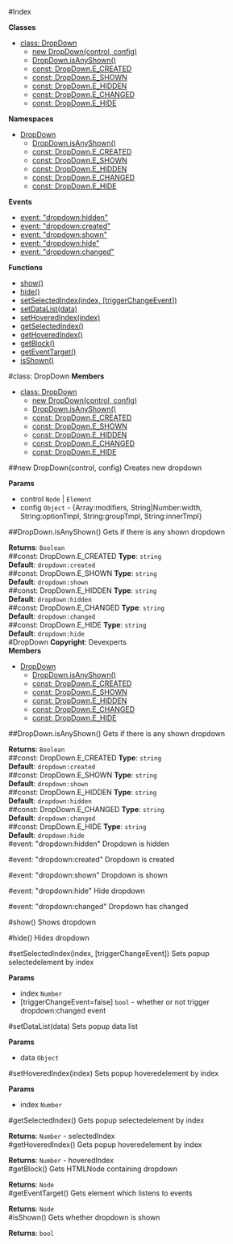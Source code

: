 #Index

**Classes**

* [class: DropDown](#DropDown)
  * [new DropDown(control, config)](#new_DropDown)
  * [DropDown.isAnyShown()](#DropDown.isAnyShown)
  * [const: DropDown.E_CREATED](#DropDown.E_CREATED)
  * [const: DropDown.E_SHOWN](#DropDown.E_SHOWN)
  * [const: DropDown.E_HIDDEN](#DropDown.E_HIDDEN)
  * [const: DropDown.E_CHANGED](#DropDown.E_CHANGED)
  * [const: DropDown.E_HIDE](#DropDown.E_HIDE)

**Namespaces**

* [DropDown](#DropDown)
  * [DropDown.isAnyShown()](#DropDown.isAnyShown)
  * [const: DropDown.E_CREATED](#DropDown.E_CREATED)
  * [const: DropDown.E_SHOWN](#DropDown.E_SHOWN)
  * [const: DropDown.E_HIDDEN](#DropDown.E_HIDDEN)
  * [const: DropDown.E_CHANGED](#DropDown.E_CHANGED)
  * [const: DropDown.E_HIDE](#DropDown.E_HIDE)

**Events**

* [event: "dropdown:hidden"](#dropdown_hidden)
* [event: "dropdown:created"](#dropdown_created)
* [event: "dropdown:shown"](#dropdown_shown)
* [event: "dropdown:hide"](#dropdown_hide)
* [event: "dropdown:changed"](#dropdown_changed)

**Functions**

* [show()](#show)
* [hide()](#hide)
* [setSelectedIndex(index, [triggerChangeEvent])](#setSelectedIndex)
* [setDataList(data)](#setDataList)
* [setHoveredIndex(index)](#setHoveredIndex)
* [getSelectedIndex()](#getSelectedIndex)
* [getHoveredIndex()](#getHoveredIndex)
* [getBlock()](#getBlock)
* [getEventTarget()](#getEventTarget)
* [isShown()](#isShown)
 
<a name="DropDown"></a>
#class: DropDown
**Members**

* [class: DropDown](#DropDown)
  * [new DropDown(control, config)](#new_DropDown)
  * [DropDown.isAnyShown()](#DropDown.isAnyShown)
  * [const: DropDown.E_CREATED](#DropDown.E_CREATED)
  * [const: DropDown.E_SHOWN](#DropDown.E_SHOWN)
  * [const: DropDown.E_HIDDEN](#DropDown.E_HIDDEN)
  * [const: DropDown.E_CHANGED](#DropDown.E_CHANGED)
  * [const: DropDown.E_HIDE](#DropDown.E_HIDE)

<a name="new_DropDown"></a>
##new DropDown(control, config)
Creates new dropdown

**Params**

- control `Node` | `Element`  
- config `Object` - {Array:modifiers, String|Number:width, String:optionTmpl, String:groupTmpl, String:innerTmpl}  

<a name="DropDown.isAnyShown"></a>
##DropDown.isAnyShown()
Gets if there is any shown dropdown

**Returns**: `Boolean`  
<a name="DropDown.E_CREATED"></a>
##const: DropDown.E_CREATED
**Type**: `string`  
**Default**: `dropdown:created`  
<a name="DropDown.E_SHOWN"></a>
##const: DropDown.E_SHOWN
**Type**: `string`  
**Default**: `dropdown:shown`  
<a name="DropDown.E_HIDDEN"></a>
##const: DropDown.E_HIDDEN
**Type**: `string`  
**Default**: `dropdown:hidden`  
<a name="DropDown.E_CHANGED"></a>
##const: DropDown.E_CHANGED
**Type**: `string`  
**Default**: `dropdown:changed`  
<a name="DropDown.E_HIDE"></a>
##const: DropDown.E_HIDE
**Type**: `string`  
**Default**: `dropdown:hide`  
<a name="DropDown"></a>
#DropDown
**Copyright**: Devexperts  
**Members**

* [DropDown](#DropDown)
  * [DropDown.isAnyShown()](#DropDown.isAnyShown)
  * [const: DropDown.E_CREATED](#DropDown.E_CREATED)
  * [const: DropDown.E_SHOWN](#DropDown.E_SHOWN)
  * [const: DropDown.E_HIDDEN](#DropDown.E_HIDDEN)
  * [const: DropDown.E_CHANGED](#DropDown.E_CHANGED)
  * [const: DropDown.E_HIDE](#DropDown.E_HIDE)

<a name="DropDown.isAnyShown"></a>
##DropDown.isAnyShown()
Gets if there is any shown dropdown

**Returns**: `Boolean`  
<a name="DropDown.E_CREATED"></a>
##const: DropDown.E_CREATED
**Type**: `string`  
**Default**: `dropdown:created`  
<a name="DropDown.E_SHOWN"></a>
##const: DropDown.E_SHOWN
**Type**: `string`  
**Default**: `dropdown:shown`  
<a name="DropDown.E_HIDDEN"></a>
##const: DropDown.E_HIDDEN
**Type**: `string`  
**Default**: `dropdown:hidden`  
<a name="DropDown.E_CHANGED"></a>
##const: DropDown.E_CHANGED
**Type**: `string`  
**Default**: `dropdown:changed`  
<a name="DropDown.E_HIDE"></a>
##const: DropDown.E_HIDE
**Type**: `string`  
**Default**: `dropdown:hide`  
<a name="dropdown_hidden"></a>
#event: "dropdown:hidden"
Dropdown is hidden

<a name="dropdown_created"></a>
#event: "dropdown:created"
Dropdown is created

<a name="dropdown_shown"></a>
#event: "dropdown:shown"
Dropdown is shown

<a name="dropdown_hide"></a>
#event: "dropdown:hide"
Hide dropdown

<a name="dropdown_changed"></a>
#event: "dropdown:changed"
Dropdown has changed

<a name="show"></a>
#show()
Shows dropdown

<a name="hide"></a>
#hide()
Hides dropdown

<a name="setSelectedIndex"></a>
#setSelectedIndex(index, [triggerChangeEvent])
Sets popup selectedelement by index

**Params**

- index `Number`  
- \[triggerChangeEvent=false\] `bool` - whether or not trigger dropdown:changed event  

<a name="setDataList"></a>
#setDataList(data)
Sets popup data list

**Params**

- data `Object`  

<a name="setHoveredIndex"></a>
#setHoveredIndex(index)
Sets popup hoveredelement by index

**Params**

- index `Number`  

<a name="getSelectedIndex"></a>
#getSelectedIndex()
Gets popup selectedelement by index

**Returns**: `Number` - selectedIndex  
<a name="getHoveredIndex"></a>
#getHoveredIndex()
Gets popup hoveredelement by index

**Returns**: `Number` - hoveredIndex  
<a name="getBlock"></a>
#getBlock()
Gets HTMLNode containing dropdown

**Returns**: `Node`  
<a name="getEventTarget"></a>
#getEventTarget()
Gets element which listens to events

**Returns**: `Node`  
<a name="isShown"></a>
#isShown()
Gets whether dropdown is shown

**Returns**: `bool`  

